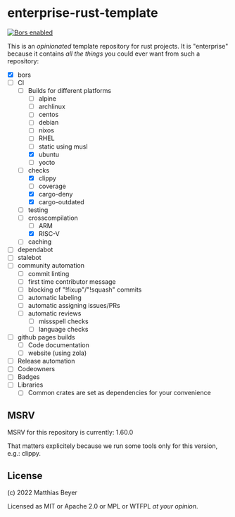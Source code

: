 # enterprise-rust-template

[![Bors enabled](https://bors.tech/images/badge_small.svg)](https://app.bors.tech/repositories/46481)

This is an _opinionated_ template repository for rust projects.
It is "enterprise" because it contains _all the things_ you could ever want from
such a repository:

- [x] bors
- [ ] CI
    - [ ] Builds for different platforms
        - [ ] alpine
        - [ ] archlinux
        - [ ] centos
        - [ ] debian
        - [ ] nixos
        - [ ] RHEL
        - [ ] static using musl
        - [x] ubuntu
        - [ ] yocto
    - [ ] checks
        - [x] clippy
        - [ ] coverage
        - [x] cargo-deny
        - [x] cargo-outdated
    - [ ] testing
    - [ ] crosscompilation
        - [ ] ARM
        - [x] RISC-V
    - [ ] caching
- [ ] dependabot
- [ ] stalebot
- [ ] community automation
    - [ ] commit linting
    - [ ] first time contributor message
    - [ ] blocking of "!fixup"/"!squash" commits
    - [ ] automatic labeling
    - [ ] automatic assigning issues/PRs
    - [ ] automatic reviews
        - [ ] missspell checks
        - [ ] language checks
- [ ] github pages builds
    - [ ] Code documentation
    - [ ] website (using zola)
- [ ] Release automation
- [ ] Codeowners
- [ ] Badges
- [ ] Libraries
    - [ ] Common crates are set as dependencies for your convenience

## MSRV

MSRV for this repository is currently: 1.60.0

That matters explicitely because we run some tools only for this version, e.g.:
clippy.

## License

(c) 2022 Matthias Beyer

Licensed as MIT or Apache 2.0 or MPL or WTFPL _at your opinion_.
